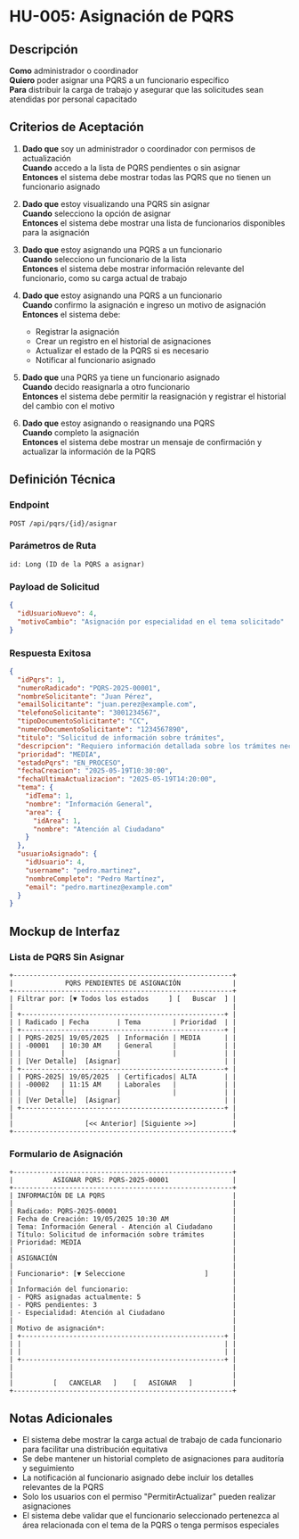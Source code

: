 # HU-005: Asignación de PQRS

## Descripción
**Como** administrador o coordinador  
**Quiero** poder asignar una PQRS a un funcionario específico  
**Para** distribuir la carga de trabajo y asegurar que las solicitudes sean atendidas por personal capacitado

## Criterios de Aceptación

1. **Dado que** soy un administrador o coordinador con permisos de actualización  
   **Cuando** accedo a la lista de PQRS pendientes o sin asignar  
   **Entonces** el sistema debe mostrar todas las PQRS que no tienen un funcionario asignado

2. **Dado que** estoy visualizando una PQRS sin asignar  
   **Cuando** selecciono la opción de asignar  
   **Entonces** el sistema debe mostrar una lista de funcionarios disponibles para la asignación

3. **Dado que** estoy asignando una PQRS a un funcionario  
   **Cuando** selecciono un funcionario de la lista  
   **Entonces** el sistema debe mostrar información relevante del funcionario, como su carga actual de trabajo

4. **Dado que** estoy asignando una PQRS a un funcionario  
   **Cuando** confirmo la asignación e ingreso un motivo de asignación  
   **Entonces** el sistema debe:
   - Registrar la asignación
   - Crear un registro en el historial de asignaciones
   - Actualizar el estado de la PQRS si es necesario
   - Notificar al funcionario asignado

5. **Dado que** una PQRS ya tiene un funcionario asignado  
   **Cuando** decido reasignarla a otro funcionario  
   **Entonces** el sistema debe permitir la reasignación y registrar el historial del cambio con el motivo

6. **Dado que** estoy asignando o reasignando una PQRS  
   **Cuando** completo la asignación  
   **Entonces** el sistema debe mostrar un mensaje de confirmación y actualizar la información de la PQRS

## Definición Técnica

### Endpoint
```
POST /api/pqrs/{id}/asignar
```

### Parámetros de Ruta
```
id: Long (ID de la PQRS a asignar)
```

### Payload de Solicitud
```json
{
  "idUsuarioNuevo": 4,
  "motivoCambio": "Asignación por especialidad en el tema solicitado"
}
```

### Respuesta Exitosa
```json
{
  "idPqrs": 1,
  "numeroRadicado": "PQRS-2025-00001",
  "nombreSolicitante": "Juan Pérez",
  "emailSolicitante": "juan.perez@example.com",
  "telefonoSolicitante": "3001234567",
  "tipoDocumentoSolicitante": "CC",
  "numeroDocumentoSolicitante": "1234567890",
  "titulo": "Solicitud de información sobre trámites",
  "descripcion": "Requiero información detallada sobre los trámites necesarios para...",
  "prioridad": "MEDIA",
  "estadoPqrs": "EN_PROCESO",
  "fechaCreacion": "2025-05-19T10:30:00",
  "fechaUltimaActualizacion": "2025-05-19T14:20:00",
  "tema": {
    "idTema": 1,
    "nombre": "Información General",
    "area": {
      "idArea": 1,
      "nombre": "Atención al Ciudadano"
    }
  },
  "usuarioAsignado": {
    "idUsuario": 4,
    "username": "pedro.martinez",
    "nombreCompleto": "Pedro Martínez",
    "email": "pedro.martinez@example.com"
  }
}
```

## Mockup de Interfaz

### Lista de PQRS Sin Asignar
```
+-------------------------------------------------------+
|             PQRS PENDIENTES DE ASIGNACIÓN             |
+-------------------------------------------------------+
| Filtrar por: [▼ Todos los estados     ] [   Buscar  ] |
|                                                       |
| +---------------------------------------------------+ |
| | Radicado | Fecha       | Tema        | Prioridad  | |
| +---------------------------------------------------+ |
| | PQRS-2025| 19/05/2025  | Información | MEDIA      | |
| | -00001   | 10:30 AM    | General     |            | |
| |          |             |             |            | |
| | [Ver Detalle]  [Asignar]                          | |
| +---------------------------------------------------+ |
| | PQRS-2025| 19/05/2025  | Certificados| ALTA       | |
| | -00002   | 11:15 AM    | Laborales   |            | |
| |          |             |             |            | |
| | [Ver Detalle]  [Asignar]                          | |
| +---------------------------------------------------+ |
|                                                       |
|                  [<< Anterior] [Siguiente >>]         |
+-------------------------------------------------------+
```

### Formulario de Asignación
```
+-------------------------------------------------------+
|          ASIGNAR PQRS: PQRS-2025-00001                |
+-------------------------------------------------------+
| INFORMACIÓN DE LA PQRS                                |
|                                                       |
| Radicado: PQRS-2025-00001                             |
| Fecha de Creación: 19/05/2025 10:30 AM                |
| Tema: Información General - Atención al Ciudadano     |
| Título: Solicitud de información sobre trámites       |
| Prioridad: MEDIA                                      |
|                                                       |
| ASIGNACIÓN                                            |
|                                                       |
| Funcionario*: [▼ Seleccione                    ]      |
|                                                       |
| Información del funcionario:                          |
| - PQRS asignadas actualmente: 5                       |
| - PQRS pendientes: 3                                  |
| - Especialidad: Atención al Ciudadano                 |
|                                                       |
| Motivo de asignación*:                                |
| +---------------------------------------------------+ |
| |                                                   | |
| |                                                   | |
| +---------------------------------------------------+ |
|                                                       |
|                                                       |
|          [   CANCELAR   ]    [   ASIGNAR   ]          |
+-------------------------------------------------------+
```

## Notas Adicionales
- El sistema debe mostrar la carga actual de trabajo de cada funcionario para facilitar una distribución equitativa
- Se debe mantener un historial completo de asignaciones para auditoría y seguimiento
- La notificación al funcionario asignado debe incluir los detalles relevantes de la PQRS
- Solo los usuarios con el permiso "PermitirActualizar" pueden realizar asignaciones
- El sistema debe validar que el funcionario seleccionado pertenezca al área relacionada con el tema de la PQRS o tenga permisos especiales
